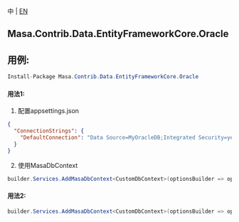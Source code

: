中 | [EN](README.md)

## Masa.Contrib.Data.EntityFrameworkCore.Oracle

## 用例:

```c#
Install-Package Masa.Contrib.Data.EntityFrameworkCore.Oracle
```

#### 用法1:

1. 配置appsettings.json

``` appsettings.json
{
  "ConnectionStrings": {
    "DefaultConnection": "Data Source=MyOracleDB;Integrated Security=yes;"
  }
}
```

2. 使用MasaDbContext

``` C#
builder.Services.AddMasaDbContext<CustomDbContext>(optionsBuilder => optionsBuilder.UseFilter().UseOracle());
```

#### 用法2:

``` C#
builder.Services.AddMasaDbContext<CustomDbContext>(optionsBuilder => optionsBuilder.UseFilter().UseOracle("Data Source=MyOracleDB;Integrated Security=yes;"));
```